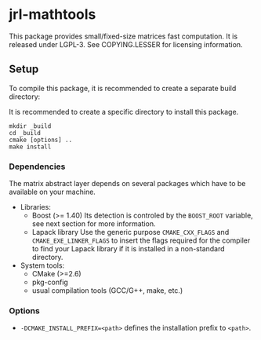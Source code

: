 jrl-mathtools
=============


This package provides small/fixed-size matrices fast computation.
It is released under LGPL-3. See COPYING.LESSER for licensing information.


Setup
-----

To compile this package, it is recommended to create a separate build
directory:


It is recommended to create a specific directory to install this package.

    mkdir _build
    cd _build
    cmake [options] ..
    make install

### Dependencies

The matrix abstract layer depends on several packages which
have to be available on your machine.

 - Libraries:
   - Boost (>= 1.40)
     Its detection is controled by the `BOOST_ROOT` variable, see next section
     for more information.
   - Lapack library
     Use the generic purpose `CMAKE_CXX_FLAGS` and `CMAKE_EXE_LINKER_FLAGS`
     to insert the flags required for the compiler to find your Lapack library
     if it is installed in a non-standard directory.
 - System tools:
   - CMake (>=2.6)
   - pkg-config
   - usual compilation tools (GCC/G++, make, etc.)

### Options

- `-DCMAKE_INSTALL_PREFIX=<path>` defines the installation prefix to `<path>`.
